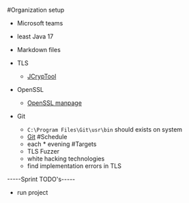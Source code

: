 #Organization setup
- Microsoft teams

- least Java 17
- Markdown files

- TLS
	- [JCrypTool](https://www.cryptool.org/de/jct/)
- OpenSSL
	- [OpenSSL manpage](https://linux.die.net/man/1/openssl)
- Git
	- `C:\Program Files\Git\usr\bin` should exists on system
	- [Git](https://git-scm.com/downloads)
#Schedule
	- each * evening
#Targets
	- TLS Fuzzer
	- white hacking technologies
	- find implementation errors in TLS
	
	
-----Sprint TODO's-----

- run project
